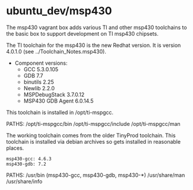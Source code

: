 # ubuntu_dev/msp430

The msp430 vagrant box adds various TI and other msp430 toolchains to the
basic box to support development on TI msp430 chipsets.

The TI toolchain for the msp430 is the new Redhat version.  It is version
4.0.1.0 (see ../Toolchain_Notes.msp430).

  * Component versions:
    - GCC 5.3.0.105
    - GDB 7.7
    - binutils 2.25
    - Newlib 2.2.0
    - MSPDebugStack 3.7.0.12
    - MSP430 GDB Agent 6.0.14.5

This toolchain is installed in /opt/ti-mspgcc.

PATHS:
    /opt/ti-mspgcc/bin
    /opt/ti-mspgcc/include
    /opt/ti-mspgcc/man


The working toolchain comes from the older TinyProd toolchain.  This toolchain is
installed via debian archives so gets installed in reasonable places.

    msp430-gcc: 4.6.3
    msp430-gdb: 7.2

PATHS:
    /usr/bin            (msp430-gcc, msp430-gdb, msp430-*)
    /usr/share/man
    /usr/share/info

